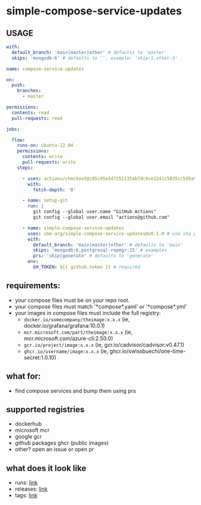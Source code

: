 # simple-compose-service-updates

## USAGE

```yaml
with:
  default_branch: 'main|master|other' # defaults to 'master'
  skips: 'mongodb:6' # defaults to '', example: 'skip:1,other:3'
```

```yaml
name: compose-service-updates

on:
  push:
    branches:
      - master

permissions:
  contents: read
  pull-requests: read

jobs:

  flow:
    runs-on: ubuntu-22.04
    permissions:
      contents: write
      pull-requests: write
    steps:

      - uses: actions/checkout@c85c95e3d7251135ab7dc9ce3241c5835cc595a9 # v3.5.3
        with:
          fetch-depth: '0'

      - name: setup-git
        run: |
          git config --global user.name "GitHub Actions"
          git config --global user.email "actions@github.com"

      - name: simple-compose-service-updates
        uses: sbe-arg/simple-compose-service-updates@v0.1.0 # use sha pinning when possible
        with:
          default_branch: 'main|master|other' # defaults to 'main'
          skips: 'mongodb:6,postgresql-repmgr:15' # examples
          prs: 'skip|generate' # defaults to 'generate'
        env:
          GH_TOKEN: ${{ github.token }} # required
```

## requirements:

- your compose files must be on your repo root.
- your compose files must match '\*compose\*.yaml' or '\*compose\*.yml'
- your images in compose files must include the full registry: 
  - `docker.io/somecompany/theimage:x.x.x` (ie, docker.io/grafana/grafana:10.0.1)
  - `mcr.microsoft.com/part/theimage:x.x.x` (ie, mcr.microsoft.com/azure-cli:2.50.0)
  - `gcr.io/project/image:x.x.x` (ie, gcr.io/cadvisor/cadvisor:v0.47.1)
  - `ghcr.io/username/image:x.x.x` (ie, ghcr.io/swissbuechi/one-time-secret:1.0.10)

## what for:

- find compose services and bump them using prs

## supported registries

- dockerhub
- microsoft mcr
- google gcr
- github packages ghcr (public images)
- other? open an issue or open pr

## what does it look like

- runs: [link](https://github.com/sbe-arg/simple-compose-service-updates/actions/workflows/simple.yml)
- releases: [link](https://github.com/sbe-arg/simple-compose-service-updates/releases)
- tags: [link](https://github.com/sbe-arg/simple-compose-service-updates/tags)
